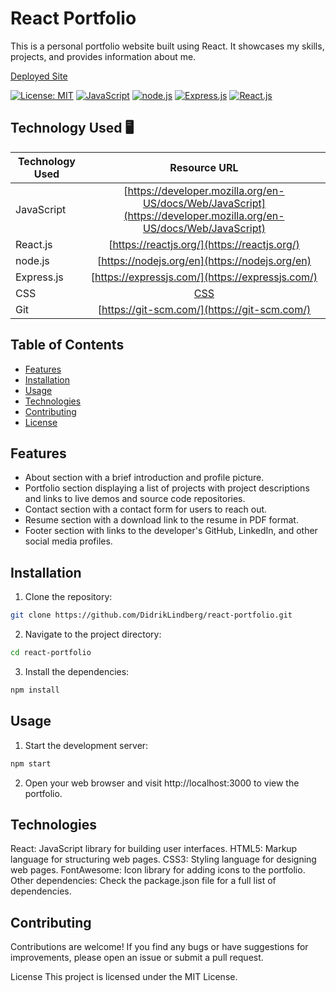 # React Portfolio

This is a personal portfolio website built using React. It showcases my skills, projects, and provides information about me.
<!-- Deployed site with alink -->
[Deployed Site](https://didriklindberg.github.io/react-portfolio/)

[![License: MIT](https://img.shields.io/badge/License-MIT-yellow.svg)](https://opensource.org/licenses/MIT)
[![JavaScript](https://img.shields.io/badge/JavaScript-%E2%9C%A8-yellow)](https://developer.mozilla.org/en-US/docs/Web/JavaScript)
[![node.js](https://img.shields.io/badge/node.js-%E2%9C%A8-green)](https://nodejs.org/en)
[![Express.js](https://img.shields.io/badge/Express.js-%F0%9F%8C%90-green)](https://expressjs.com/)
[![React.js](https://img.shields.io/badge/React.js-%F0%9F%8C%90-blue)](https://reactjs.org/)



## Technology Used 🖥️

| Technology Used         | Resource URL           | 
| ------------- |:-------------:| 
| JavaScript | [https://developer.mozilla.org/en-US/docs/Web/JavaScript](https://developer.mozilla.org/en-US/docs/Web/JavaScript)     |  
| React.js | [https://reactjs.org/](https://reactjs.org/)     |
| node.js | [https://nodejs.org/en](https://nodejs.org/en)     |     
| Express.js | [https://expressjs.com/](https://expressjs.com/)     |     
| CSS | [CSS](https://developer.mozilla.org/en-US/docs/Web/CSS)         |   
| Git | [https://git-scm.com/](https://git-scm.com/)     |   

## Table of Contents

- [Features](#features)
- [Installation](#installation)
- [Usage](#usage)
- [Technologies](#technologies)
- [Contributing](#contributing)
- [License](#license)

## Features

- About section with a brief introduction and profile picture.
- Portfolio section displaying a list of projects with project descriptions and links to live demos and source code repositories.
- Contact section with a contact form for users to reach out.
- Resume section with a download link to the resume in PDF format.
- Footer section with links to the developer's GitHub, LinkedIn, and other social media profiles.

## Installation

1. Clone the repository:

```bash
git clone https://github.com/DidrikLindberg/react-portfolio.git
```
2. Navigate to the project directory:
```bash
cd react-portfolio
```
3. Install the dependencies:
```bash
npm install
```
## Usage

1. Start the development server:
```bash
npm start
```
2. Open your web browser and visit http://localhost:3000 to view the portfolio.

## Technologies

React: JavaScript library for building user interfaces.
HTML5: Markup language for structuring web pages.
CSS3: Styling language for designing web pages.
FontAwesome: Icon library for adding icons to the portfolio.
Other dependencies: Check the package.json file for a full list of dependencies.

## Contributing
Contributions are welcome! If you find any bugs or have suggestions for improvements, please open an issue or submit a pull request.

License
This project is licensed under the MIT License.

